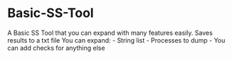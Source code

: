 # Basic-SS-Tool
A Basic SS Tool that you can expand with many features easily. Saves results to a txt file
  You can expand:
    - String list
    - Processes to dump
    - You can add checks for anything else
